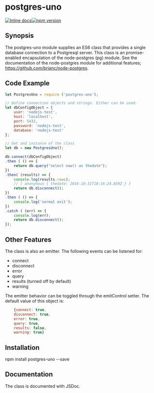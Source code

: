 postgres-uno
============

[![Inline docs](http://inch-ci.org/github/wildbillh/postgres-uno.svg?branch=master)](http://inch-ci.org/github/wildbillh/postgres-uno)[![npm version](https://badge.fury.io/js/postgres-uno.svg)](https://badge.fury.io/js/postges-uno)

Synopsis
---------
The postgres-uno module supplies an ES6 class that provides a single database
connection to a Postgresql server.
This class is an promise-enabled encapsulation of the node-postgres (pg) module.
See the documentation of the node-postgres module for additional features; https://github.com/brianc/node-postgres.

Code Example
-----------
```javascript
let PostgresUno = require ('postgres-uno');

// Define connection objects and strings. Either can be used.
let dbConfigObject = {
    user: 'nodejs-test',
    host: 'localhost',
    port: 5432,
    password: 'nodejs-test',
    database: 'nodejs-test'
};

// Get and instance of the class
let db = new PostgresUno();

db.connect(dbConfigObject)
.then ( () => {
    return db.query("select now() as thedate");
})
.then( (results) => {
    console.log(results.rows);
    // [ anonymous { thedate: 2016-10-31T18:16:24.859Z } ]
    return db.disconnect();
})
.then ( () => {
    console.log('normal exit');
})
.catch ( (err) => {
    console.log(err);
    return db.disconnect();
});
```

Other Features
--------------

The class is also an emitter. The following events can be listened for:
* connect
* disconnect
* error
* query
* results (turned off by default)
* warning

The emitter behavior can be toggled through the emitControl setter. The default value of this object is:
```javascript
    {connect: true, 
    disconnect: true, 
    error: true, 
    query: true, 
    results: false, 
    warning: true} 
```
Installation
------------
npm install postgres-uno --save

Documentation
-------------
The class is documented with JSDoc. 
